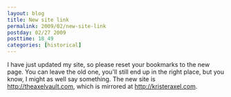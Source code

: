 ```yaml
---
layout: blog
title: New site link
permalink: 2009/02/new-site-link
postday: 02/27 2009
posttime: 18_49
categories: [historical]
---
```


<p>I have just updated my site, so please reset your bookmarks to the new page. You can leave the old one, you'll still end up in the right place, but you know, I might as well say something. The new site is <a href="http://theaxelvault.com" title="http://theaxelvault.com">http://theaxelvault.com</a>, which is mirrored at <a href="http://kristeraxel.com" title="http://kristeraxel.com">http://kristeraxel.com</a>.</p>
